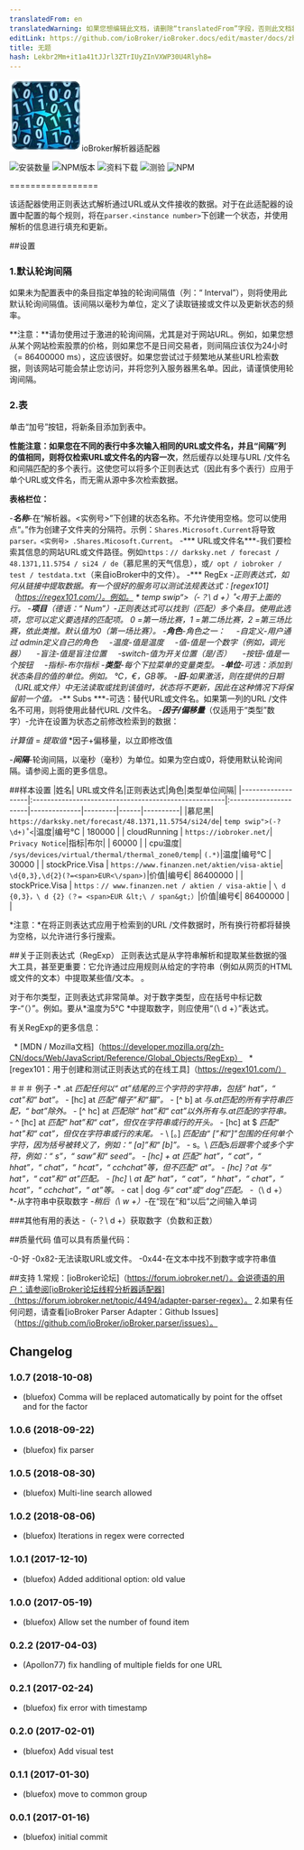 ```yaml
---
translatedFrom: en
translatedWarning: 如果您想编辑此文档，请删除“translatedFrom”字段，否则此文档将再次自动翻译
editLink: https://github.com/ioBroker/ioBroker.docs/edit/master/docs/zh-cn/adapterref/iobroker.parser/README.md
title: 无题
hash: Lekbr2Mm+it1a41tJJrl3ZTrIUyZInVXWP30U4Rlyh8=
---
```

![商标](../../../en/adapterref/iobroker.parser/admin/parser.png)ioBroker解析器适配器

![安装数量](http://iobroker.live/badges/parser-stable.svg)
![NPM版本](http://img.shields.io/npm/v/iobroker.parser.svg)
![资料下载](https://img.shields.io/npm/dm/iobroker.parser.svg)
![测验](https://travis-ci.org/ioBroker/ioBroker.parser.svg?branch=master)
![NPM](https://nodei.co/npm/iobroker.parser.png?downloads=true)

=================

该适配器使用正则表达式解析通过URL或从文件接收的数据。对于在此适配器的设置中配置的每个规则，将在`parser.<instance number>`下创建一个状态，并使用解析的信息进行填充和更新。

##设置
### 1.默认轮询间隔
如果未为配置表中的条目指定单独的轮询间隔值（列：“ Interval”），则将使用此默认轮询间隔值。该间隔以毫秒为单位，定义了读取链接或文件以及更新状态的频率。

**注意：**请勿使用过于激进的轮询间隔，尤其是对于网站URL。例如，如果您想从某个网站检索股票的价格，则如果您不是日间交易者，则间隔应该仅为24小时（= 86400000 ms），这应该很好。如果您尝试过于频繁地从某些URL检索数据，则该网站可能会禁止您访问，并将您列入服务器黑名单。因此，请谨慎使用轮询间隔。

### 2.表
单击“加号”按钮，将新条目添加到表中。

**性能注意：**如果您在不同的表行中多次输入相同的URL或文件名，并且“间隔”列的值相同，则将仅检索URL或文件名的内容**一次**，然后缓存以处理与URL /文件名和间隔匹配的多个表行。这使您可以将多个正则表达式（因此有多个表行）应用于单个URL或文件名，而无需从源中多次检索数据。

**表格栏位：**

-***名称***-在“解析器。<实例号>”下创建的状态名称。不允许使用空格。您可以使用点“。”作为创建子文件夹的分隔符。示例：`Shares.Microsoft.Current`将导致`parser。<实例号> .Shares.Micosoft.Current`。
-*** URL或文件名***-我们要检索其信息的网站URL或文件路径。例如`https：// darksky.net / forecast / 48.1371,11.5754 / si24 / de`（慕尼黑的天气信息），或`/ opt / iobroker / test / testdata.txt`（来自ioBroker中的文件）。
-*** RegEx ***-正则表达式，如何从链接中提取数据。有一个很好的服务可以测试法规表达式：[regex101]（https://regex101.com/）。例如。 * temp swip“>（-？\ d +）˚<*用于上面的行。
-***项目***（德语：“ Num”）-正则表达式可以找到（匹配）多个条目。使用此选项，您可以定义要选择的匹配项。 0 =第一场比赛，1 =第二场比赛，2 =第三场比赛，依此类推。默认值为0（第一场比赛）。
-***角色***-角色之一：
    -自定义-用户通过* admin定义自己的角色
    -温度-值是温度
    -值-值是一个数字（例如，调光器）
    -盲注-值是盲注位置
    -switch-值为开关位置（是/否）
    -按钮-值是一个按钮
    -指标-布尔指标
-***类型***-每个下拉菜单的变量类型。
-***单位***-可选：添加到状态条目的值的单位。例如。 °C，€，GB等。
-***旧***-如果激活，则在提供的日期（URL或文件）中无法读取或找到该值时，状态将*不*更新，因此在这种情况下将保留前一个值。
-*** Subs ***-可选：替代URL或文件名。如果第一列的URL /文件名不可用，则将使用此替代URL /文件名。
-***因子/偏移量***（仅适用于“类型”数字）-允许在设置为状态之前修改检索到的数据：

*计算值* = *提取值* *因子+偏移量，以立即修改值

-***间隔***-轮询间隔，以毫秒（毫秒）为单位。如果为空白或0，将使用默认轮询间隔。请参阅上面的更多信息。

##样本设置
|姓名| URL或文件名|正则表达式|角色|类型单位间隔|
|-------------------|:-----------------------------------------------------|:----------------------|--------------|---------|------|----------|
|慕尼黑| `https://darksky.net/forecast/48.1371,11.5754/si24/de`| `temp swip">(-?\d+)˚<`|温度|编号°C | 180000 |
| cloudRunning | `https://iobroker.net/`| `Privacy Notice`|指标|布尔| | 60000 |
| cpu温度| `/sys/devices/virtual/thermal/thermal_zone0/temp`| `(.*)`|温度|编号°C | 30000 |
| stockPrice.Visa | `https://www.finanzen.net/aktien/visa-aktie`| `\d{0,3},\d{2}(?=<span>EUR<\/span>)`|价值|编号€| 86400000 |
| stockPrice.Visa | `https：// www.finanzen.net / aktien / visa-aktie` | `\ d {0,3}，\ d {2}（？= <span>EUR &lt;\ / span&gt;）`|价值|编号€| 86400000 |</span> |

*注意：*在将正则表达式应用于检索到的URL /文件数据时，所有换行符都将替换为空格，以允许进行多行搜索。

##关于正则表达式（RegExp）
正则表达式是从字符串解析和提取某些数据的强大工具，甚至更重要：它允许通过应用规则从给定的字符串（例如从网页的HTML或文件的文本）中提取某些值/文本。 。

对于布尔类型，正则表达式非常简单。对于数字类型，应在括号中标记数字-“（）”。例如。要从*温度为5°C *中提取数字，则应使用“（\ d +）”表达式。

有关RegExp的更多信息：

  * [MDN / Mozilla文档]（https://developer.mozilla.org/zh-CN/docs/Web/JavaScript/Reference/Global_Objects/RegExp）
  * [regex101：用于创建和测试正则表达式的在线工具]（https://regex101.com/）

＃＃＃ 例子
-* .at *匹配任何以“ at”结尾的三个字符的字符串，包括“ hat”，“ cat”和“ bat”。
-* [hc] at *匹配“帽子”和“猫”。
-* [^ b] at *与.at匹配的所有字符串匹配，“ bat”除外。
-* [^ hc] at *匹配除“ hat”和“ cat”以外所有与.at匹配的字符串。
-* ^ [hc] at *匹配“ hat”和“ cat”，但仅在字符串或行的开头。
-* [hc] at $ *匹配“ hat”和“ cat”，但仅在字符串或行的末尾。
-* \ [。\] *匹配由“ [”和“]”包围的任何单个字符，因为括号被转义了，例如：“ [a]”和“ [b]”。
-* s。\ **匹配s后跟零个或多个字符，例如：“ s”，“ saw”和“ seed”。
-* [hc] + at *匹配“ hat”，“ cat”，“ hhat”，“ chat”，“ hcat”，“ cchchat”等，但不匹配“ at”。
-* [hc]？at *与“ hat”，“ cat”和“ at”匹配。
-* [hc] \ *at* 配“ hat”，“ cat”，“ hhat”，“ chat”，“ hcat”，“ cchchat”，“ at”等。
-* cat | dog *与“ cat”或“ dog”匹配。
-*（\ d +）*-从字符串中获取数字
-*稍后（\ w +）*-在“现在”和“以后”之间输入单词

###其他有用的表达
-（-？\ d +）获取数字（负数和正数）

##质量代码
值可以具有质量代码：

-0-好
-0x82-无法读取URL或文件。
-0x44-在文本中找不到数字或字符串值

##支持
1.常规：[ioBroker论坛]（https://forum.iobroker.net/）。会说德语的用户：请参阅[ioBroker论坛线程分析器适配器]（https://forum.iobroker.net/topic/4494/adapter-parser-regex）。
2.如果有任何问题，请查看[ioBroker Parser Adapter：Github Issues]（https://github.com/ioBroker/ioBroker.parser/issues）。

## Changelog
### 1.0.7 (2018-10-08)
* (bluefox) Comma will be replaced automatically by point for the offset and for the factor

### 1.0.6 (2018-09-22)
* (bluefox) fix parser

### 1.0.5 (2018-08-30)
* (bluefox) Multi-line search allowed

### 1.0.2 (2018-08-06)
* (bluefox) Iterations in regex were corrected

### 1.0.1 (2017-12-10)
* (bluefox) Added additional option: old value

### 1.0.0 (2017-05-19)
* (bluefox) Allow set the number of found item

### 0.2.2 (2017-04-03)
* (Apollon77) fix handling of multiple fields for one URL

### 0.2.1 (2017-02-24)
* (bluefox) fix error with timestamp

### 0.2.0 (2017-02-01)
* (bluefox) Add visual test

### 0.1.1 (2017-01-30)
* (bluefox) move to common group

### 0.0.1 (2017-01-16)
* (bluefox) initial commit